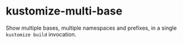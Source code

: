 # kustomize-multi-base
Show multiple bases, multiple namespaces and prefixes, in a single `kustomize build` invocation.
